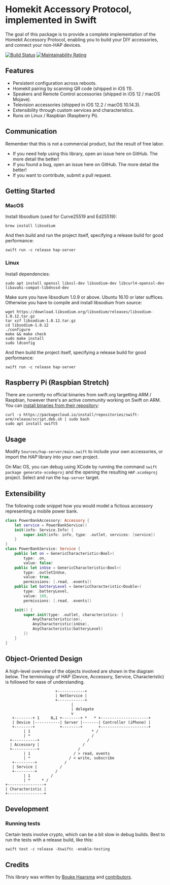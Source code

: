 Homekit Accessory Protocol, implemented in Swift
================================================

The goal of this package is to provide a complete implementation of the Homekit Accessory Protocol, enabling you to build your DIY accessories, and connect your non-HAP devices.

[![Build Status](https://travis-ci.org/Bouke/HAP.svg?branch=master)](https://travis-ci.org/Bouke/HAP)
[![Maintainability Rating](https://sonarcloud.io/api/project_badges/measure?project=Bouke_HAP&metric=sqale_rating)](https://sonarcloud.io/dashboard?id=Bouke_HAP)

## Features

* Persistent configuration across reboots.
* Homekit pairing by scanning QR code (shipped in iOS 11).
* Speakers and Remote Control accessories (shipped in iOS 12 / macOS Mojave).
* Television accessories (shipped in iOS 12.2 / macOS 10.14.3).
* Extensibility through custom services and characteristics.
* Runs on Linux / Raspbian (Raspberry Pi).

## Communication

Remember that this is not a commercial product, but the result of free labor.

- If you need help using this library, open an issue here on GitHub. The more detail the better!
- If you found a bug, open an issue here on GitHub. The more detail the better!
- If you want to contribute, submit a pull request.

## Getting Started

### MacOS

Install libsodium (used for Curve25519 and Ed25519):

    brew install libsodium

And then build and run the project itself, specifying a release build for good performance:

    swift run -c release hap-server

### Linux

Install dependencies:

    sudo apt install openssl libssl-dev libsodium-dev libcurl4-openssl-dev libavahi-compat-libdnssd-dev

Make sure you have libsodium 1.0.9 or above. Ubuntu 16.10 or later suffices. Otherwise you have to compile and install libsodium from source:

    wget https://download.libsodium.org/libsodium/releases/libsodium-1.0.12.tar.gz
    tar xzf libsodium-1.0.12.tar.gz
    cd libsodium-1.0.12
    ./configure
    make && make check
    sudo make install
    sudo ldconfig

And then build the project itself, specifying a release build for good performance:

    swift run -c release hap-server

## Raspberry Pi (Raspbian Stretch)

There are currently no official binaries from swift.org targetting ARM / Raspbian, however there's an active community working on Swift on ARM. You can [install binaries from their repository][1]:

    curl -s https://packagecloud.io/install/repositories/swift-arm/release/script.deb.sh | sudo bash
    sudo apt install swift5

## Usage

Modify `Sources/hap-server/main.swift` to include your own accessories, or import the _HAP_ library into your own project.

On Mac OS, you can debug using XCode by running the command `swift package generate-xcodeproj` and the opening the resulting `HAP.xcodeproj` project. Select and run the `hap-server` target.

## Extensibility

The following code snippet how you would model a fictious accessory
representing a mobile power bank.

```swift
class PowerBankAccessory: Accessory {
    let service = PowerBankService()
    init(info: Service.Info) {
        super.init(info: info, type: .outlet, services: [service])
    }
}
class PowerBankService: Service {
    public let on = GenericCharacteristic<Bool>(
        type: .on,
        value: false)
    public let inUse = GenericCharacteristic<Bool>(
        type: .outletInUse,
        value: true,
        permissions: [.read, .events])
    public let batteryLevel = GenericCharacteristic<Double>(
        type: .batteryLevel,
        value: 100,
        permissions: [.read, .events])

    init() {
        super.init(type: .outlet, characteristics: [
            AnyCharacteristic(on),
            AnyCharacteristic(inUse),
            AnyCharacteristic(batteryLevel)
        ])
    }
}
```

## Object-Oriented Design

A high-level overview of the objects involved are shown in the diagram below.
The terminology of HAP (Device, Accessory, Service, Characteristic) is
followed for ease of understanding.

                          +------------+
                          | NetService |
                          +------------+
                                 |
                                 | delegate
                                 v
       +--------+ 1     0…1 +--------+ *   * +---------------------+
       | Device |-----------| Server |-------| Controller (iPhone) |
       +--------+           +--------+       +---------------------+
            | 1                           * /
            | *                           /
      +-----------+                     /
      | Accessory |                   /
      +-----------+                 /
            | 1                   / > read, events
            | *                 / < write, subscribe
       +---------+            /
       | Service |          /
       +---------+        /
            | 1         /
            | *     * /
    +----------------+
    | Characteristic |
    +----------------+

## Development

### Running tests

Certain tests involve crypto, which can be a bit slow in debug builds. Best to run the tests with a release build, like this:

    swift test -c release -Xswiftc -enable-testing

## Credits

This library was written by [Bouke Haarsma](https://github.com/Bouke)
and [contributors][0].

[0]: https://github.com/Bouke/HAP/graphs/contributors
[1]: https://swift-arm.com/install-swift/
